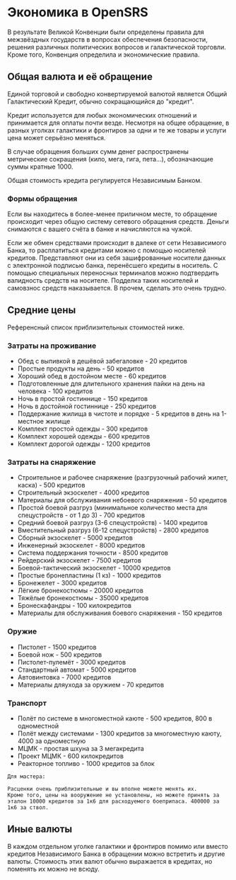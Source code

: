 # Экономика в OpenSRS

В результате Великой Конвенции были определены правила для межзвёздных государств в вопросах обеспечения безопасности, решения различных политических вопросов и галактической торговли. Кроме того, Конвенция определила и экономические правила.

## Общая валюта и её обращение

Единой торговой и свободно конвертируемой валютой является Общий Галактический Кредит, обычно сокращающийся до "кредит".

Кредит используется для любых экономических отношений и принимается для оплаты почти везде. Несмотря на общее обращение, в разных уголках галактики и фронтиров за одни и те же товары и услуги цена может серьёзно меняться.

В случае обращения больших сумм денег распространены метрические сокращения (кило, мега, гига, пета...), обозначающие суммы кратные 1000.

Общая стоимость кредита регулируется Независимым Банком.

### Формы обращения
Если вы находитесь в более-менее приличном месте, то обращение происходит через общую систему сетевого обращения средств. Деньги снимаются с вашего счёта в банке и начисляются на чужой.

Если же обмен средствами происходит в далеке от сети Независимого Банка, то расплатиться кредитами можно с помощью носителей кредитов. Представляют они из себя зашифрованные носители данных с электронной подписью банка, перенёсшего кредиты в носитель. С помощью специальных переносных терминалов можно подтвердить валидность средств на носителе. Подделка таких носителей и самовзнос средств наказывается. В прочем, сделать это очень трудно.

## Средние цены
Референсный список приблизительных стоимостей ниже.
### Затраты на проживание

* Обед с выпивкой в дешёвой забегаловке - 20 кредитов
* Простые продукты на день - 50 кредитов
* Хороший обед в достойном месте - 60 кредитов
* Подготовленные для длительного хранения пайки на день на человека - 100 кредитов
* Ночь в простой гостиннице - 150 кредитов
* Ночь в достойной гостиннице - 250 кредитов
* Поддержание жилища в чистоте и порядке - 5 кредитов в день на 1-местное жилище
* Комплект простой одежды - 300 кредитов
* Комплект хорошей одежды - 600 кредитов
* Комплект дорогой одежды - 1200 кредитов

### Затраты на снаряжение
* Строительное и рабочее снаряжение (разгрузочный рабочий жилет, каска) - 500 кредитов
* Строительный экзоскелет - 4000 кредитов
* Материалы для обслуживания небоевого снаряжения - 50 кредитов
* Простой боевой разгруз (минимальное количество места для спецустройств - от 1 до 3) - 700 кредитов
* Средний боевой разгруз (3-6 спецустройств) - 1400 кредитов
* Вместительный разгруз (6-12 спецустройств) - 2800 кредитов
* Сборный экзоскелет - 5000 кредитов
* Инженерный экзоскелет - 8000 кредитов
* Система поддержания точности - 8500 кредитов
* Рейдерский экзоскелет - 7500 кредитов
* Боевой-тактический экзоскелет - 10000 кредитов
* Простые бронепластины (1 кз) - 1000 кредитов
* Бронежелет - 3000 кредитов
* Лёгкие бронекостюмы - 20000 кредитов
* Тяжёлые бронекостюмы - 35000 кредитов
* Бронескафандры - 100 килокредитов
* Материалы для обслуживания боевого снаряжения - 150 кредитов

### Оружие
* Пистолет - 1500 кредитов
* Боевой нож - 500 кредитов
* Пистолет-пулемёт - 3000 кредитов
* Стандартный автомат - 5000 кредитов
* Автовинтовка - 7000 кредитов
* Материалы дляухода за оружием - 70 кредитов

### Транспорт
* Полёт по системе в многоместной каюте - 500 кредитов, 800 в одноместной
* Полёт между системами - 1300 кредитов за многоместную каюту, 4000 за одноместную
* МЦМК - простая шхуна за 3 мегакредита
* Проект МЦМК - 600 килокредитов
* Реакторное топливо - 1000 кредитов за блок

```
Для мастера:

Расценки очень приблизительные и вы вполне можете менять их.
Кроме того, цены на вооружение не установлены, но можете принять за эталон 10000 кредитов за 1к6 для расходуемого боеприпаса. 400000 за 1к6 за ствол.
```

## Иные валюты
В каждом отдельном уголке галактики и фронтиров помимо или вместо кредитов Независимого Банка в обращении можно встретить и другие валюты. Стоимость этих валют обычно выражается в кредитах, но поменять их можно не всюду.

